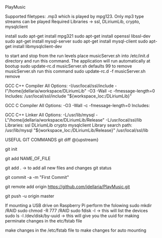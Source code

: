 PlayMusic

Supported filetypes:
.mp3 which is played by mpg123.  Only mp3 type streams can be played
Required Libraries -> ssl, DLiriumLib, crypto, mysqlclient

install
sudo apt-get install mpg321
sudo apt-get install openssl libssl-dev
sudo apt-get install mysql-server
sudo apt-get install mysql-client
sudo apt-get install libmysqlclient-dev


to start and stop from the run levels place musicServer.sh into /etc/init.d directory and run this command. The application will run automatically at bootup
sudo update-rc.d musicServer.sh defaults 99
to remove musicServer.sh run this command
sudo update-rc.d -f musicServer.sh remove


GCC C++ Compiler
All Options:
-I/usr/local/ssl/include -I"/home/jdellaria/workspace/DLiriumLib" -O3 -Wall -c -fmessage-length=0
Includes:
/usr/local/ssl/include
"${workspace_loc:/DLiriumLib}"

GCC C Compiler
All Options:
-O3 -Wall -c -fmessage-length=0
Includes:

GCC C++ Linker
All Options:
-L/usr/lib/mysql -L"/home/jdellaria/workspace/DLiriumLib/Release" -L/usr/local/ssl/lib
Libraries:
ssl
DLiriumLib
crypto
mysqlclient
Library search path:
/usr/lib/mysql
"${workspace_loc:/DLiriumLib/Release}"
/usr/local/ssl/lib


USEFUL GIT COMMANDS git diff @{upstream}

git init

git add NAME_OF_FILE


git add .     -> to add all new files and changes git status

git commit -a -m "First Commit"

git remote add origin https://github.com/jdellaria/PlayMusic.git

git push -u origin master


If mounting a USB drive on Raspberry Pi perform the folowing
sudo mkdir /RAID
sudo chmod -R 777 /RAID
sudo fdisk -l    -> this will list the devices
sudo ls -l /dev/disk/by-uuid  -> this will give you the uuid for making perminate changes in the etc/fstab file

make changes in the /etc/fstab file to make changes for auto mounting
